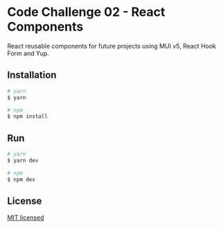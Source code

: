 # Code Challenge 02 - React Components
React reusable components for future projects using MUI v5, React Hook Form and Yup.

## Installation
```bash
# yarn
$ yarn

# npm
$ npm install
```

## Run
```bash
# yarn
$ yarn dev

# npm
$ npm dev
```

## License
[MIT licensed](LICENSE)
